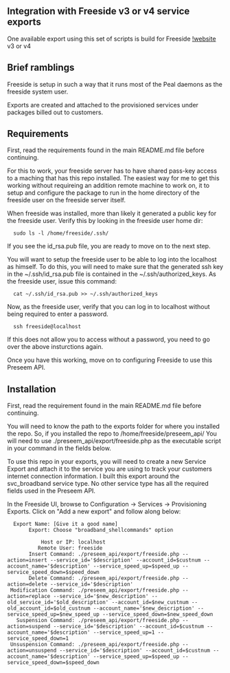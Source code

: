 ## Integration with Freeside v3 or v4 service exports

One available export using this set of scripts is build for Freeside [!website](https://github.com/freeside/Freeside) v3 or v4

## Brief ramblings

Freeside is setup in such a way that it runs most of the Peal daemons as the freeside system user.

Exports are created and attached to the provisioned services under packages billed out to customers.

## Requirements

First, read the requirements found in the main README.md file before continuing.

For this to work, your freeside server has to have shared pass-key access to a maching that has this repo installed.  The easiest way for me to get this working without requireing an addition remote machine to work on, it to setup and configure the package to run in the home directory of the freeside user on the freeside server itself.

When freeside was installed, more than likely it generated a public key for the freeside user.  Verify this by looking in the freeside user home dir:

```
  sudo ls -l /home/freeside/.ssh/
```

If you see the id_rsa.pub file, you are ready to move on to the next step.

You will want to setup the freeside user to be able to log into the localhost as himself.  To do this, you will need to make sure that the generated ssh key in the ~/.ssh/id_rsa.pub file is contained in the ~/.ssh/authorized_keys.  As the freeside user, issue this command:

```
  cat ~/.ssh/id_rsa.pub >> ~/.ssh/authorized_keys
```

Now, as the freeside user, verify that you can log in to localhost without being required to enter a password.

```
  ssh freeside@localhost
```

If this does not allow you to access without a password, you need to go over the above insturctions again.

Once you have this working, move on to configuring Freeside to use this Preseem API.

## Installation

First, read the requirement found in the main README.md file before continuing.

You will need to know the path to the exports folder for where you installed the repo.  So, if you installed the repo to /home/freeside/preseem_api/  You will need to use ./preseem_api/export/freeside.php as the executable script in your command in the fields below.

To use this repo in your exports, you will need to create a new Service Export and attach it to the service you are using to track your customers internet connection information.  I built this export around the svc_broadband service type.  No other service type has all the required fields used in the Preseem API.

In the Freeside UI, browse to Configuration -> Services -> Provisioning Exports.  Click on "Add a new export" and follow along below:

```
  Export Name: [Give it a good name]
       Export: Choose "broadband_shellcommands" option

           Host or IP: localhost
          Remote User: freeside
       Insert Command: ./preseem_api/export/freeside.php --action=insert --service_id='$description' --account_id=$custnum --account_name='$description' --service_speed_up=$speed_up --service_speed_down=$speed_down
       Delete Command: ./preseem_api/export/freeside.php --action=delete --service_id='$description'
 Modification Command: ./preseem_api/export/freeside.php --action=replace --service_id='$new_description' --old_service_id='$old_description' --account_id=$new_custnum --old_account_id=$old_custnum --account_name='$new_description' --service_speed_up=$new_speed_up --service_speed_down=$new_speed_down
   Suspension Command: ./preseem_api/export/freeside.php --action=suspend --service_id='$description' --account_id=$custnum --account_name='$description' --service_speed_up=1 --service_speed_down=1
 Unsuspension Command: ./preseem_api/export/freeside.php --action=unsuspend --service_id='$description' --account_id=$custnum --account_name='$description' --service_speed_up=$speed_up --service_speed_down=$speed_down
```
